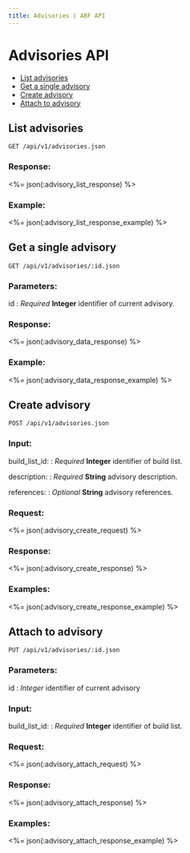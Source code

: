 ```yaml
---
title: Advisories | ABF API
---
```


# Advisories API

* <a href="#list-advisories">List advisories</a>
* <a href="#get-a-single-advisory">Get a single advisory</a>
* <a href="#create-advisory">Create advisory</a>
* <a href="#attach-to-advisory">Attach to advisory</a>

## List advisories

    GET /api/v1/advisories.json

### Response:

<%= json(:advisory_list_response) %>

### Example:

<%= json(:advisory_list_response_example) %>

## Get a single advisory

    GET /api/v1/advisories/:id.json

### Parameters:

id
: _Required_ **Integer** identifier of current advisory.

### Response:

<%= json(:advisory_data_response) %>

### Example:

<%= json(:advisory_data_response_example) %>

## Create advisory

    POST /api/v1/advisories.json

### Input:

build_list_id:
: _Required_ **Integer** identifier of build list.

description:
: _Required_ **String** advisory description.

references:
: _Optional_ **String** advisory references.

### Request:

<%= json(:advisory_create_request) %>

### Response:

<%= json(:advisory_create_response) %>

### Examples:

<%= json(:advisory_create_response_example) %>

## Attach to advisory

    PUT /api/v1/advisories/:id.json

### Parameters:
id
: _Integer_ identifier of current advisory

### Input:

build_list_id:
: _Required_ **Integer** identifier of build list.

### Request:

<%= json(:advisory_attach_request) %>

### Response:

<%= json(:advisory_attach_response) %>

### Examples:

<%= json(:advisory_attach_response_example) %>